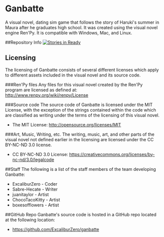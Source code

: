 # Ganbatte
A visual novel, dating sim game that follows the story of Haruki's summer in Maura after he graduates high school. It was created using the visual novel engine Ren'Py. It is compatible with Windows, Mac, and Linux.

##Repository Info
[![Stories in Ready](https://badge.waffle.io/Infinite-Dango-Studios/ganbatte.png?label=ready&title=Ready)](http://waffle.io/Infinite-Dango-Studios/ganbatte)

## Licensing
The licensing of Ganbatte consists of several different licenses which apply to different assets included in the visual novel and its source code.

###Ren'Py files
Any files for this visual novel created by the Ren'Py program are licensed as defined at: http://www.renpy.org/wiki/renpy/License

###Source code
The source code of Ganbatte is licensed under the MIT License, with the exception of the strings contained within the code which are classified as writing under the terms of the licensing of this visual novel.

- The MIT License: http://opensource.org/licenses/MIT

###Art, Music, Writing, etc.
The writing, music, art, and other parts of the visual novel not defined earlier in the licensing are licensed under the CC BY-NC-ND 3.0 license.

- CC BY-NC-ND 3.0 License: https://creativecommons.org/licenses/by-nc-nd/3.0/legalcode

##Staff
The following is a list of the staff members of the team developing Ganbatte:

- ExcaliburZero - Coder
- Sabre-Hecate - Writer
- juanitaylor - Artist
- ChocoTacoKitty - Artist
- boxesofflowers - Artist

##GitHub Repo
Ganbatte's source code is hosted in a GitHub repo located at the following location:

- https://github.com/ExcaliburZero/ganbatte
